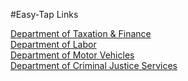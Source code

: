 #Easy-Tap Links

<div class="row link-buttons-list">
    <div class="large-2 small-12 columns">
        <a href="#">Department of Taxation &amp; Finance</a>
    </div>
    <div class="large-2 small-12 columns">
        <a href="#">Department of Labor</a>
    </div>
    <div class="large-2 small-12 columns">
        <a href="#">Department of Motor Vehicles</a>
    </div>
    <div class="large-3 small-12 columns">
        <a href="#">Department of Criminal Justice Services</a>
    </div>
</div>